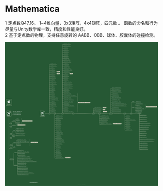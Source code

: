 # Mathematica

1 定点数Q47.16。 1~4维向量，3x3矩阵，4x4矩阵，四元数 。  函数的命名和行为尽量与Unity数学库一致，精度和性能良好。  
2 基于定点数的物理，支持任意旋转的 AABB、OBB、球体、胶囊体的碰撞检测。 


![image](https://github.com/Novorizon/Mathematica/raw/main/Mathematica.png)

